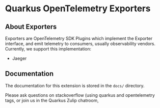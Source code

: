 # Quarkus OpenTelemetry Exporters

## About Exporters

Exporters are OpenTelemetry SDK Plugins which implement the Exporter interface, and emit telemetry to consumers, usually observability vendors.
Currently, we support this implementation:
* Jaeger

## Documentation

The documentation for this extension is stored in the `docs/` directory.

Please ask questions on stackoverflow (using quarkus and opentelemetry tags, or join us in the Quarkus Zulip chatroom,

